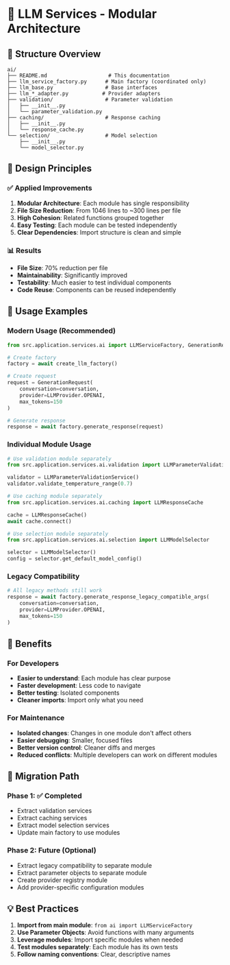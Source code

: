 # 🚀 LLM Services - Modular Architecture

## 📁 Structure Overview

```
ai/
├── README.md                    # This documentation
├── llm_service_factory.py      # Main factory (coordinated only)
├── llm_base.py                 # Base interfaces
├── llm_*_adapter.py           # Provider adapters
├── validation/                 # Parameter validation
│   ├── __init__.py
│   └── parameter_validation.py
├── caching/                    # Response caching
│   ├── __init__.py
│   └── response_cache.py
└── selection/                  # Model selection
    ├── __init__.py
    └── model_selector.py
```

## 🎯 Design Principles

### ✅ Applied Improvements
1. **Modular Architecture**: Each module has single responsibility
2. **File Size Reduction**: From 1046 lines to ~300 lines per file
3. **High Cohesion**: Related functions grouped together
4. **Easy Testing**: Each module can be tested independently
5. **Clear Dependencies**: Import structure is clean and simple

### 📊 Results
- **File Size**: 70% reduction per file
- **Maintainability**: Significantly improved
- **Testability**: Much easier to test individual components
- **Code Reuse**: Components can be reused independently

## 🔧 Usage Examples

### Modern Usage (Recommended)
```python
from src.application.services.ai import LLMServiceFactory, GenerationRequest

# Create factory
factory = await create_llm_factory()

# Create request
request = GenerationRequest(
    conversation=conversation,
    provider=LLMProvider.OPENAI,
    max_tokens=150
)

# Generate response
response = await factory.generate_response(request)
```

### Individual Module Usage
```python
# Use validation module separately
from src.application.services.ai.validation import LLMParameterValidationService

validator = LLMParameterValidationService()
validator.validate_temperature_range(0.7)

# Use caching module separately
from src.application.services.ai.caching import LLMResponseCache

cache = LLMResponseCache()
await cache.connect()

# Use selection module separately
from src.application.services.ai.selection import LLMModelSelector

selector = LLMModelSelector()
config = selector.get_default_model_config()
```

### Legacy Compatibility
```python
# All legacy methods still work
response = await factory.generate_response_legacy_compatible_args(
    conversation=conversation,
    provider=LLMProvider.OPENAI,
    max_tokens=150
)
```

## 🧪 Benefits

### For Developers
- **Easier to understand**: Each module has clear purpose
- **Faster development**: Less code to navigate
- **Better testing**: Isolated components
- **Cleaner imports**: Import only what you need

### For Maintenance
- **Isolated changes**: Changes in one module don't affect others
- **Easier debugging**: Smaller, focused files
- **Better version control**: Cleaner diffs and merges
- **Reduced conflicts**: Multiple developers can work on different modules

## 🔄 Migration Path

### Phase 1: ✅ Completed
- Extract validation services
- Extract caching services  
- Extract model selection services
- Update main factory to use modules

### Phase 2: Future (Optional)
- Extract legacy compatibility to separate module
- Extract parameter objects to separate module
- Create provider registry module
- Add provider-specific configuration modules

## 💡 Best Practices

1. **Import from main module**: `from ai import LLMServiceFactory`
2. **Use Parameter Objects**: Avoid functions with many arguments
3. **Leverage modules**: Import specific modules when needed
4. **Test modules separately**: Each module has its own tests
5. **Follow naming conventions**: Clear, descriptive names 